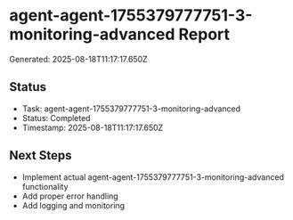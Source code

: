 # agent-agent-1755379777751-3-monitoring-advanced Report

Generated: 2025-08-18T11:17:17.650Z

## Status
- Task: agent-agent-1755379777751-3-monitoring-advanced
- Status: Completed
- Timestamp: 2025-08-18T11:17:17.650Z

## Next Steps
- Implement actual agent-agent-1755379777751-3-monitoring-advanced functionality
- Add proper error handling
- Add logging and monitoring
